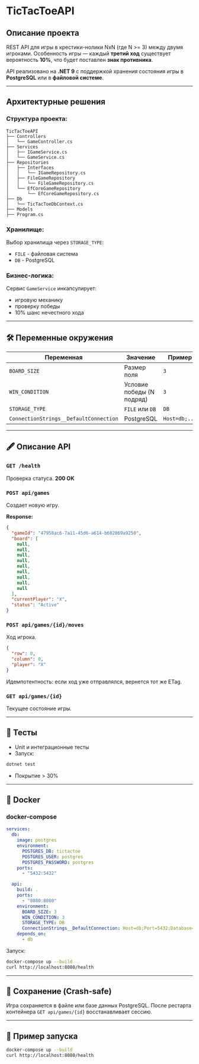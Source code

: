 # TicTacToeAPI

## Описание проекта

REST API для игры в крестики-нолики NxN (где N >= 3) между двумя игроками.
Особенность игры — каждый **третий ход** существует вероятность **10%**, что будет поставлен **знак противника**.

API реализовано на **.NET 9** с поддержкой хранения состояния игры в **PostgreSQL** или в **файловой системе**.

---

## Архитектурные решения

### Структура проекта:

```
TicTacToeAPI
├── Controllers
│   └── GameController.cs
├── Services
│   ├── IGameService.cs
│   └── GameService.cs
├── Repositories
│   ├── Interfaces
│   │   └── IGameRepository.cs
│   ├── FileGameRepository
│   │   └── FileGameRepository.cs
│   └── EfCoreGameRepository
│       └── EfCoreGameRepository.cs
├── Db
│   └── TicTacToeDbContext.cs
├── Models
├── Program.cs
```

### Хранилище:

Выбор хранилища через `STORAGE_TYPE`:

* `FILE` - файловая система
* `DB` - PostgreSQL

### Бизнес-логика:

Сервис `GameService` инкапсулирует:

* игровую механику
* проверку победы
* 10% шанс нечестного хода

---

## 🛠️ Переменные окружения

| Переменная                             | Значение                  | Пример        |
| -------------------------------------- | ------------------------- | ------------- |
| `BOARD_SIZE`                           | Размер поля               | `3`           |
| `WIN_CONDITION`                        | Условие победы (N подряд) | `3`           |
| `STORAGE_TYPE`                         | `FILE` или `DB`           | `DB`          |
| `ConnectionStrings__DefaultConnection` | PostgreSQL                | `Host=db;...` |

---

## 🖋️ Описание API

### `GET /health`

Проверка статуса.
**200 OK**

### `POST api/games`

Создает новую игру.

**Response:**

```json
{
  "gameId": "47958ac6-7a11-45d6-a614-b602869a9250",
  "board": [
    null,
    null,
    null,
    null,
    null,
    null,
    null,
    null,
    null
  ],
  "currentPlayer": "X",
  "status": "Active"
}
```

### `POST api/games/{id}/moves`

Ход игрока.

```json
{
  "row": 0,
  "column": 0,
  "player": "X"
}
```

Идемпотентность: если ход уже отправлялся, вернется тот же ETag.

### `GET api/games/{id}`

Текущее состояние игры.

---

## 🧰 Тесты

* Unit и интеграционные тесты
* Запуск:

```bash
dotnet test
```

* Покрытие > 30%

---

## 🐳 Docker

### docker-compose

```yaml
services:
  db:
    image: postgres
    environment:
      POSTGRES_DB: tictactoe
      POSTGRES_USER: postgres
      POSTGRES_PASSWORD: postgres
    ports:
      - "5432:5432"

  api:
    build: .
    ports:
      - "8080:8080"
    environment:
      BOARD_SIZE: 3
      WIN_CONDITION: 3
      STORAGE_TYPE: DB
      ConnectionStrings__DefaultConnection: Host=db;Port=5432;Database=tictactoe;Username=postgres;Password=postgres
    depends_on:
      - db
```

Запуск:

```bash
docker-compose up --build
curl http://localhost:8080/health
```

---

## 💾 Сохранение (Crash-safe)

Игра сохраняется в файле или базе данных PostgreSQL.
После рестарта контейнера `GET api/games/{id}` восстанавливает сессию.

---

## 🔗 Пример запуска

```bash
docker-compose up --build
curl http://localhost:8080/health
```
